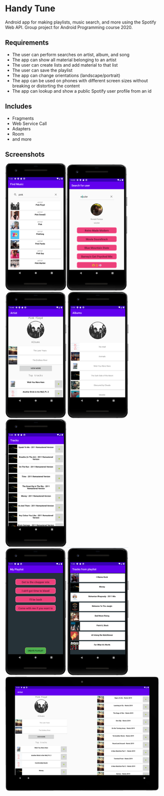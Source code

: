 # Handy Tune
Android app for making playlists, music search, and more using the Spotify Web API. Group project for Android Programming course 2020.

## Requirements
* The user can perform searches on artist, album, and song
* The app can show all material belonging to an artist
* The user can create lists and add material to that list
* The user can save the playlist
* The app can change orientations (landscape/portrait)
* The app can be used on phones with different screen sizes without breaking or distorting the content
* The app can lookup and show a public Spotify user profile from an id

## Includes
* Fragments
* Web Service Call
* Adapters
* Room 
* and more

## Screenshots
<img src="screenshots/search.png" width="200" title="Search"><img src="screenshots/user_search.png" width="200" title="Spotify user search">
<br/>
<img src="screenshots/artist.png" width="200" title="Artist">
<img src="screenshots/albums.png" width="200" title="Albums">
<img src="screenshots/tracks.png" width="200" title="Tracks">
<br/>
<img src="screenshots/playlist.png" width="200" title="Playlist">
<img src="screenshots/playlist_tracks.png" width="200" title="Playlist tracks">
<br/>
<img src="screenshots/tablet.png" width="600" title="Artist on tablet">
